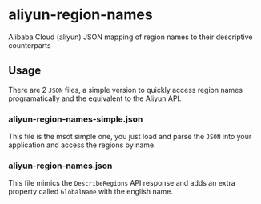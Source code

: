 # aliyun-region-names
Alibaba Cloud (aliyun) JSON mapping of region names to their descriptive counterparts

## Usage
There are 2 `JSON` files, a simple version to quickly access region names programatically and the equivalent to the Aliyun API.

### aliyun-region-names-simple.json
This file is the msot simple one, you just load and parse the `JSON` into your application and access the regions by name.

### aliyun-region-names.json
This file mimics the `DescribeRegions` API response and adds an extra property called `GlobalName` with the english name.

